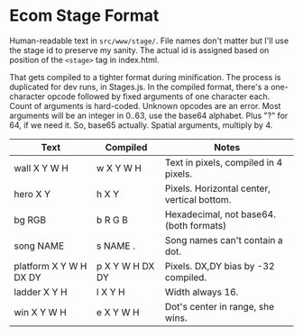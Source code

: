 # Ecom Stage Format

Human-readable text in `src/www/stage/`.
File names don't matter but I'll use the stage id to preserve my sanity.
The actual id is assigned based on position of the `<stage>` tag in index.html.

That gets compiled to a tighter format during minification.
The process is duplicated for dev runs, in Stages.js.
In the compiled format, there's a one-character opcode followed by fixed arguments of one character each.
Count of arguments is hard-coded. Unknown opcodes are an error.
Most arguments will be an integer in 0..63, use the base64 alphabet. Plus "?" for 64, if we need it. So, base65 actually.
Spatial arguments, multiply by 4.

| Text                   | Compiled                         | Notes |
|------------------------|----------------------------------|-------|
| wall X Y W H           | w X Y W H                        | Text in pixels, compiled in 4 pixels. |
| hero X Y               | h X Y                            | Pixels. Horizontal center, vertical bottom. |
| bg RGB                 | b R G B                          | Hexadecimal, not base64. (both formats) |
| song NAME              | s NAME .                         | Song names can't contain a dot. |
| platform X Y W H DX DY | p X Y W H DX DY                  | Pixels. DX,DY bias by -32 compiled. |
| ladder X Y H           | l X Y H                          | Width always 16. |
| win X Y W H            | e X Y W H                        | Dot's center in range, she wins. |
